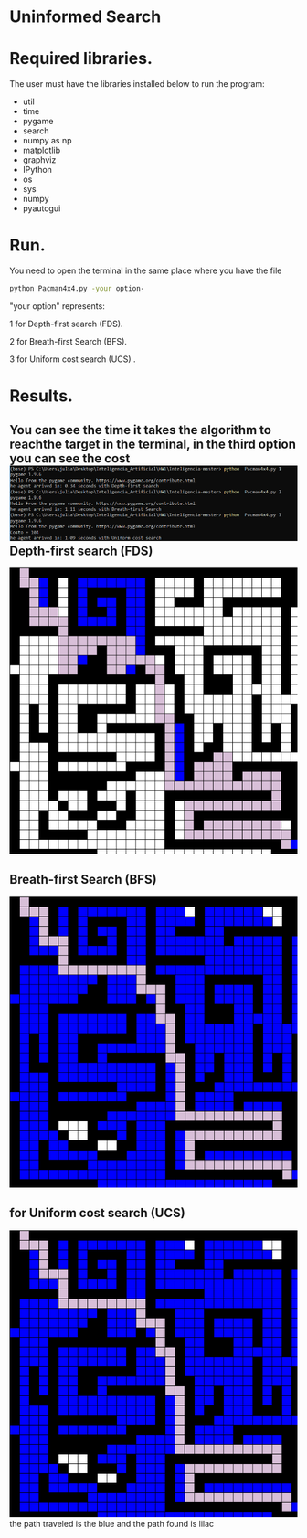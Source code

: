 # Uninformed Search

Required libraries.
===================
The user must have the libraries installed below to run the program:

* util
* time
* pygame
* search
* numpy as np
* matplotlib
* graphviz
* IPython
* os
* sys
* numpy 
* pyautogui

Run.
===================
You need to open the terminal in the same place where you have the file
```bash
python Pacman4x4.py -your option-
```
"your option" represents:

 1 for Depth-first search (FDS).
 
 2 for Breath-first Search (BFS).
 
 3 for Uniform cost search (UCS) .  
 
Results.
===================
You can see the time it takes the algorithm to reachthe target in the terminal, in the third option you can see the cost 
![Screenshot](https://github.com/TatianaAndreaRozoManrique/Inteligencia/blob/master/Figures/4.PNG)
 Depth-first search (FDS)
 --------------------
 
![Screenshot](https://github.com/TatianaAndreaRozoManrique/Inteligencia/blob/master/Figures/1.png)

Breath-first Search (BFS)
 --------------------
 
![Screenshot](https://github.com/TatianaAndreaRozoManrique/Inteligencia/blob/master/Figures/2.png)

for Uniform cost search (UCS)
 --------------------
 
![Screenshot](https://github.com/TatianaAndreaRozoManrique/Inteligencia/blob/master/Figures/3.png)
the path traveled is the blue and the path found is lilac
